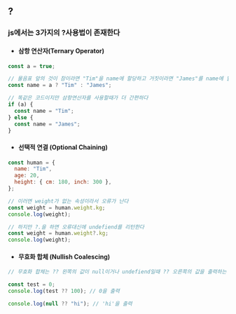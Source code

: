 ## ?

### js에서는 3가지의 ?사용법이 존재한다

- #### 삼항 연산자(Ternary Operator)

```js
const a = true;

// 물음표 앞의 것이 참이라면 "Tim"을 name에 할당하고 거짓이라면 "James"를 name에 할당하는 구조이다
const name = a ? "Tim" : "James";

// 똑같은 코드이지만 삼항연산자를 사용할때가 더 간편하다
if (a) {
  const name = "Tim";
} else {
  const name = "James";
}
```

- #### 선택적 연결 (Optional Chaining)

```js
const human = {
  name: "Tim",
  age: 20,
  height: { cm: 180, inch: 300 },
};

// 이러면 weight가 없는 속성이라서 오류가 난다
const weight = human.weight.kg;
console.log(weight);

// 하지만 ?.을 하면 오류대신에 undefiend를 리턴한다
const weight = human.weight?.kg;
console.log(weight);
```

- #### 무효화 합체 (Nullish Coalescing)

```js
// 무효화 합체는 ?? 왼쪽의 값이 null이거나 undefiend일때 ?? 오른쪽의 값을 출력하는 것이다

const test = 0;
console.log(test ?? 100); // 0을 출력

console.log(null ?? "hi"); // 'hi'을 출력
```

